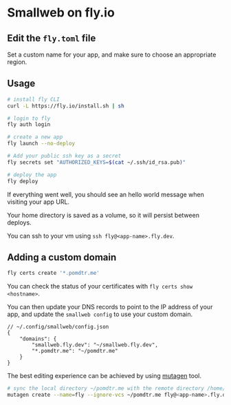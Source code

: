 # Smallweb on fly.io

## Edit the `fly.toml` file

Set a custom name for your app, and make sure to choose an appropriate region.

## Usage

```sh
# install fly CLI
curl -L https://fly.io/install.sh | sh

# login to fly
fly auth login

# create a new app
fly launch --no-deploy

# Add your public ssh key as a secret
fly secrets set "AUTHORIZED_KEYS=$(cat ~/.ssh/id_rsa.pub)"

# deploy the app
fly deploy
```

If everything went well, you should see an hello world message when visiting your app URL.

Your home directory is saved as a volume, so it will persist between deploys.

You can ssh to your vm using `ssh fly@<app-name>.fly.dev`.

## Adding a custom domain

```sh
fly certs create '*.pomdtr.me'
```

You can check the status of your certificates with `fly certs show <hostname>`.

You can then update your DNS records to point to the IP address of your app, and update the `smallweb config` to use your custom domain.

```jsonc
// ~/.config/smallweb/config.json
{
    "domains": {
        "smallweb.fly.dev": "~/smallweb.fly.dev",
        "*.pomdtr.me": "~/pomdtr.me"
    }
}
```

The best editing experience can be achieved by using [mutagen](https://mutagen.io/) tool.

```sh
# sync the local directory ~/pomdtr.me with the remote directory /home/fly/pomdtr.me
mutagen create --name=fly --ignore-vcs ~/pomdtr.me fly@<app-name>.fly.dev:/home/fly/pomdtr.me
```
